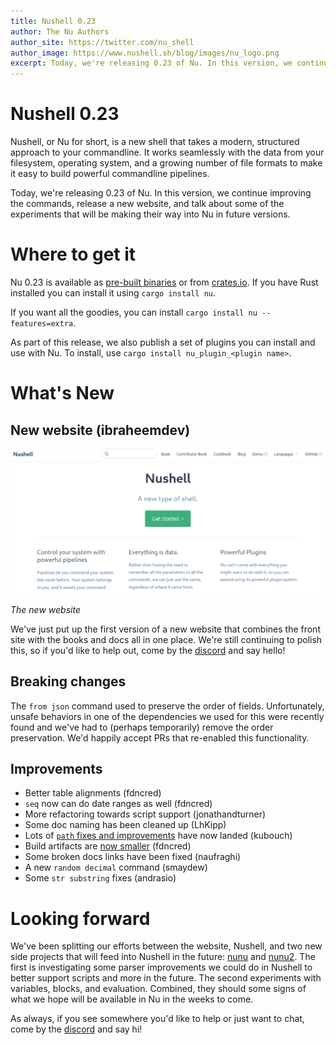 ```yaml
---
title: Nushell 0.23
author: The Nu Authors
author_site: https://twitter.com/nu_shell
author_image: https://www.nushell.sh/blog/images/nu_logo.png
excerpt: Today, we're releasing 0.23 of Nu. In this version, we continue improving the commands, release a new website, and talk about some of the experiments that will be making their way into Nu in future versions.
---
```


# Nushell 0.23

Nushell, or Nu for short, is a new shell that takes a modern, structured approach to your commandline. It works seamlessly with the data from your filesystem, operating system, and a growing number of file formats to make it easy to build powerful commandline pipelines.

Today, we're releasing 0.23 of Nu. In this version, we continue improving the commands, release a new website, and talk about some of the experiments that will be making their way into Nu in future versions.

<!-- more -->

# Where to get it

Nu 0.23 is available as [pre-built binaries](https://github.com/nushell/nushell/releases/tag/0.23.0) or from [crates.io](https://crates.io/crates/nu). If you have Rust installed you can install it using `cargo install nu`.

If you want all the goodies, you can install `cargo install nu --features=extra`.

As part of this release, we also publish a set of plugins you can install and use with Nu. To install, use `cargo install nu_plugin_<plugin name>`.

# What's New

## New website (ibraheemdev)

![picture of the new Nushell website](/assets/images/0_23_website.png)

_The new website_

We've just put up the first version of a new website that combines the front site with the books and docs all in one place. We're still continuing to polish this, so if you'd like to help out, come by the [discord](https://discord.gg/NtAbbGn) and say hello!

## Breaking changes

The `from json` command used to preserve the order of fields. Unfortunately, unsafe behaviors in one of the dependencies we used for this were recently found and we've had to (perhaps temporarily) remove the order preservation. We'd happily accept PRs that re-enabled this functionality.

## Improvements

- Better table alignments (fdncred)
- `seq` now can do date ranges as well (fdncred)
- More refactoring towards script support (jonathandturner)
- Some doc naming has been cleaned up (LhKipp)
- Lots of [`path` fixes and improvements](https://github.com/nushell/nushell/pull/2742) have now landed (kubouch)
- Build artifacts are [now smaller](https://github.com/nushell/nushell/pull/2747) (fdncred)
- Some broken docs links have been fixed (naufraghi)
- A new `random decimal` command (smaydew)
- Some `str substring` fixes (andrasio)

# Looking forward

We've been splitting our efforts between the website, Nushell, and two new side projects that will feed into Nushell in the future: [nunu](https://github.com/jonathandturner/nunu/) and [nunu2](https://github.com/jonathandturner/nunu2). The first is investigating some parser improvements we could do in Nushell to better support scripts and more in the future. The second experiments with variables, blocks, and evaluation. Combined, they should some signs of what we hope will be available in Nu in the weeks to come.

As always, if you see somewhere you'd like to help or just want to chat, come by the [discord](https://discord.gg/NtAbbGn) and say hi!
